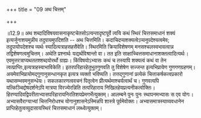 +++
title = "09 अथ चित्तम्"

+++
  
  
॥12.9॥ अथ शब्दादिविषयवासनाकृष्टचेतसोऽत्यन्तादृष्टपूर्वे त्वयि कथं
स्थिरं चित्तसमाधानं शक्यं इत्यर्जुनाशयमुन्नीय तदुपायमुपदिशति -- अथ
चित्तमिति। कदाचिदप्यशक्यत्वेऽप्यनुपदेश्यत्वमेव; तदुपायोपदेशश्च व्यर्थः
स्यादित्यत्राहसहसैवेति। स्थिरमिति क्रियाविशेषणम् मनसश्चलस्वभावत्वान्न
तद्विशेषणत्वमुचित्तम्। अथेति प्रश्नार्थः यद्यर्थविश्रान्तो वा। तत इति
साक्षाच्चित्तसमाधानाशक्तत्वादित्यर्थः। एवमुत्तरत्राप्यथततश्शब्दयोरर्थो
ग्राह्यः। किंविषयोऽभ्यासः कथं च तस्यापि शक्यत्वं कथं वा तेन
त्वत्प्राप्तिः,इत्यत्राहस्वाभाविकेति। इतरपरिहारहेतुभूतगुणवति तु विशेषेण
सज्जन्त इत्यभिप्रायेण गुणगणग्रहणम्। अयमेवाभिप्रायोमद्गुणानुसन्धानकृत
इत्यत्र व्यक्तो भविष्यति। तत्तद्गुणानां प्रत्येकं चित्ताकर्षकत्वप्रकारो
यथासम्भवमनुसन्धेयः। सकलकारणत्ववचनं पितृत्वेन प्रीत्यर्थमाश्चर्यत्वार्थं
च। गुणवत्यपि यत्किञ्चिद्दोषदर्शनेऽपि मात्रया विरज्येरन्निति तत्परिहाराय
निखिलहेयप्रत्यनीकत्वोक्तिः।
हिरण्यादिवद्विपरीताभ्यासपरिहारायनिरतिशयप्रेमगर्भेत्युक्तम्। आलम्बने पुनः
पुनः स्थापनमभ्यासः स एव योगः। अभ्यासवैराग्याभ्यां चित्तनिरोधश्च
योगानुशासनेऽस्मिन्नपि शास्त्रे पूर्वमेवोक्तः। अभ्यासमात्रस्याव्यवधानेन
प्राप्तिहेतुत्वव्युदासायस्थिरं चित्तसमाधानं लब्ध्वेत्युक्तम्।  
  
